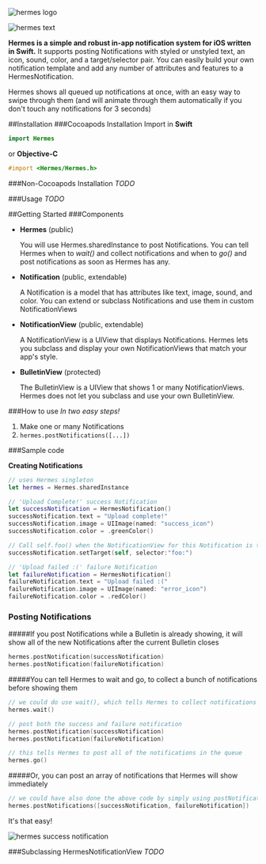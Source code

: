 ![hermes logo](http://i.imgur.com/1ZbEIuH.png)

![hermes text](http://i.imgur.com/vlg4X61.png)

**Hermes is a simple and robust in-app notification system for iOS written in Swift.**  It supports posting Notifications with styled or unstyled text, an icon, sound, color, and a target/selector pair.  You can easily build your own notification template and add any number of attributes and features to a HermesNotification.

Hermes shows all queued up notifications at once, with an easy way to swipe through them (and will animate through them automatically if you don't touch any notifications for 3 seconds)

##Installation
###Cocoapods Installation
Import in **Swift**
```swift
import Hermes
```
or **Objective-C**
```objective-c
#import <Hermes/Hermes.h>
```

###Non-Cocoapods Installation
*TODO*

###Usage
*TODO*

##Getting Started
###Components
- **Hermes** (public)

  You will use Hermes.sharedInstance to post Notifications.  You can tell Hermes when to *wait()* and collect notifications and when to *go()* and post notifications as soon as Hermes has any.
  
- **Notification** (public, extendable)

  A Notification is a model that has attributes like text, image, sound, and color. You can extend or subclass Notifications and use them in custom NotificationViews
  
- **NotificationView** (public, extendable)

  A NotificationView is a UIView that displays Notifications.  Hermes lets you subclass and display your own NotificationViews that match your app's style.
  
- **BulletinView** (protected)

  The BulletinView is a UIView that shows 1 or many NotificationViews. Hermes does not let you subclass and use your own BulletinView.

###How to use 
*In two easy steps!*

1. Make one or many Notifications
2. ```hermes.postNotifications([...])```

###Sample code

**Creating Notifications**
```swift
// uses Hermes singleton
let hermes = Hermes.sharedInstance

// 'Upload Complete!' success Notification
let successNotification = HermesNotification()
successNotification.text = "Upload complete!"
successNotification.image = UIImage(named: "success_icon")
successNotification.color = .greenColor()

// Call self.foo() when the NotificationView for this Notification is tapped
successNotification.setTarget(self, selector:"foo:")

// 'Upload failed :(' failure Notification
let failureNotification = HermesNotification()
failureNotification.text = "Upload failed :("
failureNotification.image = UIImage(named: "error_icon")
failureNotification.color = .redColor()
```

### Posting Notifications

#####If you post Notifications while a Bulletin is already showing, it will show all of the new Notifications after the current Bulletin closes
```swift
hermes.postNotification(successNotification)
hermes.postNotification(failureNotification)
```

#####You can tell Hermes to wait and go, to collect a bunch of notifications before showing them 
```swift
// we could do use wait(), which tells Hermes to collect notifications without showing them yet
hermes.wait()

// post both the success and failure notification 
hermes.postNotification(successNotification)
hermes.postNotification(failureNotification)

// this tells Hermes to post all of the notifications in the queue
hermes.go()
```

#####Or, you can post an array of notifications that Hermes will show immediately
```swift
// we could have also done the above code by simply using postNotifications
hermes.postNotifications([successNotification, failureNotification])
```

It's that easy!

![hermes success notification](http://i.imgur.com/LnBCeAh.png)

###Subclassing HermesNotificationView
*TODO*
